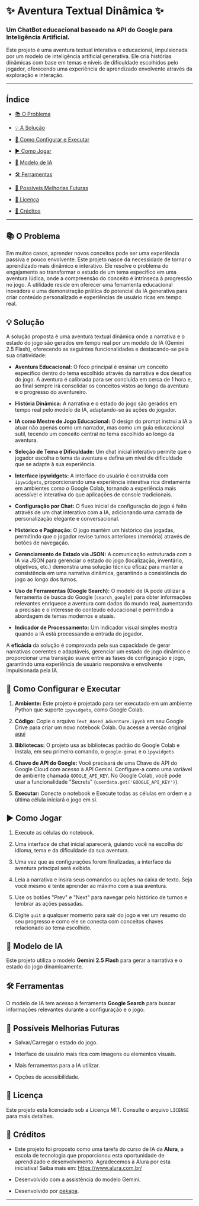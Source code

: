 # ✨ Aventura Textual Dinâmica ✨

### Um ChatBot educacional baseado na API do Google para Inteligência Artificial.

Este projeto é uma aventura textual interativa e educacional, impulsionada por um modelo de inteligência artificial generativa. Ele cria histórias dinâmicas com base em temas e níveis de dificuldade escolhidos pelo jogador, oferecendo uma experiência de aprendizado envolvente através da exploração e interação.

---

## Índice

* [📚 O Problema](#o-problema)

* [💡 A Solução](#a-solucao)

* [🔧 Como Configurar e Executar](#como-configurar-e-executar)

* [▶️ Como Jogar](#como-jogar)

* [🧠 Modelo de IA](#modelo-de-ia)

* [🛠️ Ferramentas](#ferramentas)

* [🚀 Possíveis Melhorias Futuras](#possiveis-melhorias-futuras)

* [📜 Licença](#licenca)

* [🙏 Créditos](#creditos)

---

## 📚 O Problema

Em muitos casos, aprender novos conceitos pode ser uma experiência passiva e pouco envolvente. Este projeto nasce da necessidade de tornar o aprendizado mais dinâmico e interativo. Ele resolve o problema do engajamento ao transformar o estudo de um tema específico em uma aventura lúdica, onde a compreensão do conceito é intrínseca à progressão no jogo. A utilidade reside em oferecer uma ferramenta educacional inovadora e uma demonstração prática do potencial da IA generativa para criar conteúdo personalizado e experiências de usuário ricas em tempo real.

## 💡 Solução

A solução proposta é uma aventura textual dinâmica onde a narrativa e o estado do jogo são gerados em tempo real por um modelo de IA (Gemini 2.5 Flash), oferecendo as seguintes funcionalidades e destacando-se pela sua criatividade:

* **Aventura Educacional:** O foco principal é ensinar um conceito específico dentro do tema escolhido através da narrativa e dos desafios do jogo. A aventura é calibrada para ser concluída em cerca de 1 hora e, ao final sempre irá consolidar os conceitos vistos ao longo da aventura e o progresso do aventureiro.

* **História Dinâmica:** A narrativa e o estado do jogo são gerados em tempo real pelo modelo de IA, adaptando-se às ações do jogador.

* **IA como Mestre de Jogo Educacional:** O design do prompt instrui a IA a atuar não apenas como um narrador, mas como um guia educacional sutil, tecendo um conceito central no tema escolhido ao longo da aventura.

* **Seleção de Tema e Dificuldade:** Um chat inicial interativo permite que o jogador escolha o tema da aventura e defina um nível de dificuldade que se adapte à sua experiência.

* **Interface ipywidgets:** A interface do usuário é construída com `ipywidgets`, proporcionando uma experiência interativa rica diretamente em ambientes como o Google Colab, tornando a experiência mais acessível e interativa do que aplicações de console tradicionais.

* **Configuração por Chat:** O fluxo inicial de configuração do jogo é feito através de um chat interativo com a IA, adicionando uma camada de personalização elegante e conversacional.

* **Histórico e Paginação:** O jogo mantém um histórico das jogadas, permitindo que o jogador revise turnos anteriores (memória) através de botões de navegação.

* **Gerenciamento de Estado via JSON:** A comunicação estruturada com a IA via JSON para gerenciar o estado do jogo (localização, inventário, objetivos, etc.) demonstra uma solução técnica eficaz para manter a consistência em uma narrativa dinâmica, garantindo a consistência do jogo ao longo dos turnos.

* **Uso de Ferramentas (Google Search):** O modelo de IA pode utilizar a ferramenta de busca do Google (`search_google`) para obter informações relevantes enriquece a aventura com dados do mundo real, aumentando a precisão e o interesse do conteúdo educacional e permitindo a abordagem de temas modernos e atuais.

* **Indicador de Processamento:** Um indicador visual simples mostra quando a IA está processando a entrada do jogador.

A **eficácia** da solução é comprovada pela sua capacidade de gerar narrativas coerentes e adaptáveis, gerenciar um estado de jogo dinâmico e proporcionar uma transição suave entre as fases de configuração e jogo, garantindo uma experiência de usuário responsiva e envolvente impulsionada pela IA.

## 🔧 Como Configurar e Executar

1. **Ambiente:** Este projeto é projetado para ser executado em um ambiente Python que suporte `ipywidgets`, como Google Colab.

2. **Código:** Copie o arquivo `Text_Based_Adventure.ipynb` em seu Google Drive para criar um novo notebook Colab. Ou acesse a versão original [aqui](https://colab.research.google.com/drive/1QzbOf35S0CD9W2WqGvWTy6tqxIuELXhX?usp=sharing)

4. **Bibliotecas:** O projeto usa as bibliotecas padrão do Google Colab e instala, em seu primeiro comando, o `google-genai` e o `ipywidgets`

5. **Chave de API do Google:** Você precisará de uma Chave de API do Google Cloud com acesso à API Gemini. Configure-a como uma variável de ambiente chamada `GOOGLE_API_KEY`. No Google Colab, você pode usar a funcionalidade "Secrets" (`userdata.get('GOOGLE_API_KEY')`).

6. **Executar:** Conecte o notebook e Execute todas as células em ordem e a última célula iniciará o jogo em si.

## ▶️ Como Jogar

1. Execute as células do notebook.

2. Uma interface de chat inicial aparecerá, guiando você na escolha do idioma, tema e da dificuldade da sua aventura.

3. Uma vez que as configurações forem finalizadas, a interface da aventura principal será exibida.

4. Leia a narrativa e insira seus comandos ou ações na caixa de texto. Seja você mesmo e tente aprender ao máximo com a sua aventura.

5. Use os botões "Prev" e "Next" para navegar pelo histórico de turnos e lembrar as ações passadas.

6. Digite `quit` a qualquer momento para sair do jogo e ver um resumo do seu progresso e como ele se conecta com conceitos chaves relacionado ao tema escolhido.

## 🧠 Modelo de IA

Este projeto utiliza o modelo **Gemini 2.5 Flash** para gerar a narrativa e o estado do jogo dinamicamente.

## 🛠️ Ferramentas

O modelo de IA tem acesso à ferramenta **Google Search** para buscar informações relevantes durante a configuração e o jogo.

## 🚀 Possíveis Melhorias Futuras

* Salvar/Carregar o estado do jogo.

* Interface de usuário mais rica com imagens ou elementos visuais.

* Mais ferramentas para a IA utilizar.

* Opções de acessibilidade.

## 📜 Licença

Este projeto está licenciado sob a Licença MIT. Consulte o arquivo `LICENSE` para mais detalhes.

## 🙏 Créditos

* Este projeto foi proposto como uma tarefa do curso de IA da **Alura**, a escola de tecnologia que proporcionou esta oportunidade de aprendizado e desenvolvimento. Agradecemos à Alura por esta iniciativa! Saiba mais em: <https://www.alura.com.br/>

* Desenvolvido com a assistência do modelo Gemini.

* Desenvolvido por [pekapa](https://github.com/pekapa).

---
